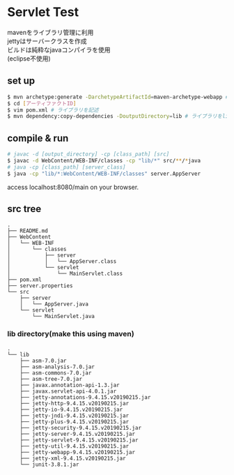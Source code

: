 # Servlet Test

mavenをライブラリ管理に利用  
jettyはサーバークラスを作成  
ビルドは純粋なjavaコンパイラを使用  
(eclipse不使用)  

## set up

```bash
$ mvn archetype:generate -DarchetypeArtifactId=maven-archetype-webapp # webapp用 コマンド
$ cd [アーティファクトID]
$ vim pom.xml # ライブラリを記述
$ mvn dependency:copy-dependencies -DoutputDirectory=lib # ライブラリをlibディレクトリにダウンロード
```

## compile & run

```bash
# javac -d [output_directory] -cp [class_path] [src]
$ javac -d WebContent/WEB-INF/classes -cp "lib/*" src/**/*java
# java -cp [class_path] [server_class]
$ java -cp "lib/*:WebContent/WEB-INF/classes" server.AppServer
```
access localhost:8080/main on your browser.

## src tree

```none
.
├── README.md
├── WebContent
│   └── WEB-INF
│       └── classes
│           ├── server
│           │   └── AppServer.class
│           └── servlet
│               └── MainServlet.class
├── pom.xml
├── server.properties
└── src
    ├── server
    │   └── AppServer.java
    └── servlet
        └── MainServlet.java
```

### lib directory(make this using maven)

```none
.
└── lib
    ├── asm-7.0.jar
    ├── asm-analysis-7.0.jar
    ├── asm-commons-7.0.jar
    ├── asm-tree-7.0.jar
    ├── javax.annotation-api-1.3.jar
    ├── javax.servlet-api-4.0.1.jar
    ├── jetty-annotations-9.4.15.v20190215.jar
    ├── jetty-http-9.4.15.v20190215.jar
    ├── jetty-io-9.4.15.v20190215.jar
    ├── jetty-jndi-9.4.15.v20190215.jar
    ├── jetty-plus-9.4.15.v20190215.jar
    ├── jetty-security-9.4.15.v20190215.jar
    ├── jetty-server-9.4.15.v20190215.jar
    ├── jetty-servlet-9.4.15.v20190215.jar
    ├── jetty-util-9.4.15.v20190215.jar
    ├── jetty-webapp-9.4.15.v20190215.jar
    ├── jetty-xml-9.4.15.v20190215.jar
    └── junit-3.8.1.jar

```
